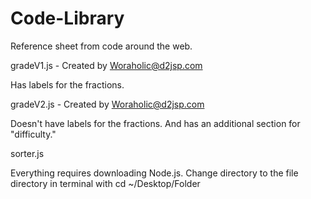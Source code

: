 # Code-Library
Reference sheet from code around the web. 

gradeV1.js - Created by Woraholic@d2jsp.com

Has labels for the fractions. 

gradeV2.js - Created by Woraholic@d2jsp.com

Doesn't have labels for the fractions. And has an additional section for "difficulty." 

sorter.js 




Everything requires downloading Node.js.
Change directory to the file directory in terminal  with cd ~/Desktop/Folder
